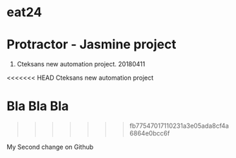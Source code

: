 # eat24 

# Protractor - Jasmine project

1. Cteksans new automation project. 20180411



<<<<<<< HEAD
Cteksans new automation project

Bla Bla Bla
=======
>>>>>>> fb77547017110231a3e05ada8cf4a6864e0bcc6f


My Second change on Github